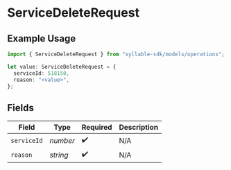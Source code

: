 # ServiceDeleteRequest

## Example Usage

```typescript
import { ServiceDeleteRequest } from "syllable-sdk/models/operations";

let value: ServiceDeleteRequest = {
  serviceId: 518150,
  reason: "<value>",
};
```

## Fields

| Field              | Type               | Required           | Description        |
| ------------------ | ------------------ | ------------------ | ------------------ |
| `serviceId`        | *number*           | :heavy_check_mark: | N/A                |
| `reason`           | *string*           | :heavy_check_mark: | N/A                |